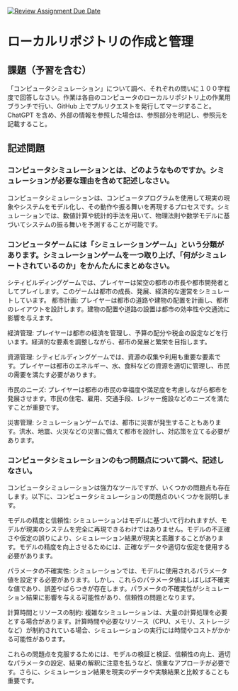 [![Review Assignment Due Date](https://classroom.github.com/assets/deadline-readme-button-24ddc0f5d75046c5622901739e7c5dd533143b0c8e959d652212380cedb1ea36.svg)](https://classroom.github.com/a/wXVH1iCY)
# ローカルリポジトリの作成と管理

## 課題（予習を含む）

「コンピュータシミュレーション」について調べ、それぞれの問いに１００字程度で回答しなさい。作業は各自のコンピュータのローカルリポジトリ上の作業用ブランチで行い、GitHub 上でプルリクエストを発行してマージすること。ChatGPT を含め、外部の情報を参照した場合は、参照部分を明記し、参照元を記載すること。

## 記述問題

### コンピュータシミュレーションとは、どのようなものですか。シミュレーションが必要な理由を含めて記述しなさい。
コンピュータシミュレーションは、コンピュータプログラムを使用して現実の現象やシステムをモデル化し、その動作や振る舞いを再現するプロセスです。シミュレーションでは、数値計算や統計的手法を用いて、物理法則や数学モデルに基づいてシステムの振る舞いを予測することが可能です。

### コンピュータゲームには「シミュレーションゲーム」という分類があります。シミュレーションゲームを一つ取り上げ、「何がシミュレートされているのか」をかんたんにまとめなさい。
シティビルディングゲームでは、プレイヤーは架空の都市の市長や都市開発者としてプレイします。このゲームは都市の成長、発展、経済的な運営をシミュレートしています。
都市計画: プレイヤーは都市の道路や建物の配置を計画し、都市のレイアウトを設計します。建物の配置や道路の設置は都市の効率性や交通流に影響を与えます。

経済管理: プレイヤーは都市の経済を管理し、予算の配分や税金の設定などを行います。経済的な要素を調整しながら、都市の発展と繁栄を目指します。

資源管理: シティビルディングゲームでは、資源の収集や利用も重要な要素です。プレイヤーは都市のエネルギー、水、食料などの資源を適切に管理し、市民の需要を満たす必要があります。

市民のニーズ: プレイヤーは都市の市民の幸福度や満足度を考慮しながら都市を発展させます。市民の住宅、雇用、交通手段、レジャー施設などのニーズを満たすことが重要です。

災害管理: シミュレーションゲームでは、都市に災害が発生することもあります。洪水、地震、火災などの災害に備えて都市を設計し、対応策を立てる必要があります。

### コンピュータシミュレーションのもつ問題点について調べ、記述しなさい。

コンピュータシミュレーションは強力なツールですが、いくつかの問題点も存在します。以下に、コンピュータシミュレーションの問題点のいくつかを説明します。

モデルの精度と信頼性: シミュレーションはモデルに基づいて行われますが、モデルが現実のシステムを完全に再現できるわけではありません。モデルの不正確さや仮定の誤りにより、シミュレーション結果が現実と乖離することがあります。モデルの精度を向上させるためには、正確なデータや適切な仮定を使用する必要があります。

パラメータの不確実性: シミュレーションでは、モデルに使用されるパラメータ値を設定する必要があります。しかし、これらのパラメータ値はしばしば不確実な値であり、誤差やばらつきが存在します。パラメータの不確実性がシミュレーション結果に影響を与える可能性があり、信頼性の問題となります。

計算時間とリソースの制約: 複雑なシミュレーションは、大量の計算処理を必要とする場合があります。計算時間や必要なリソース（CPU、メモリ、ストレージなど）が制約されている場合、シミュレーションの実行には時間やコストがかかる可能性があります。

これらの問題点を克服するためには、モデルの検証と検証、信頼性の向上、適切なパラメータの設定、結果の解釈に注意を払うなど、慎重なアプローチが必要です。さらに、シミュレーション結果を現実のデータや実験結果と比較することも重要です。




